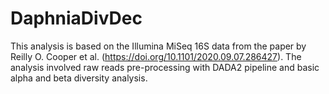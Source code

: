 # DaphniaDivDec
This analysis is based on the Illumina MiSeq 16S data from the paper by Reilly O. Cooper et al. (https://doi.org/10.1101/2020.09.07.286427). 
The analysis involved raw reads pre-processing with DADA2 pipeline and basic alpha and beta diversity analysis.
